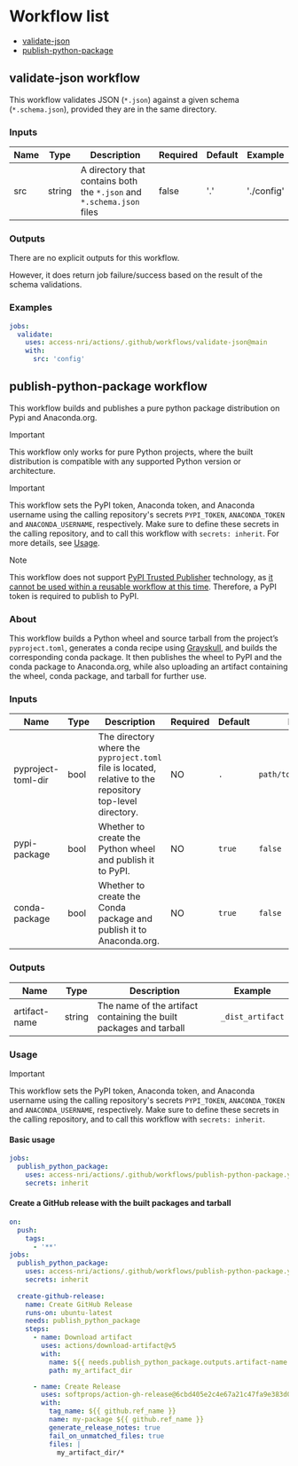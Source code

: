 # Workflow list

- [validate-json](#validate-json-workflow)
- [publish-python-package](#publish-python-package-workflow)

## validate-json workflow

This workflow validates JSON (`*.json`) against a given schema (`*.schema.json`), provided they are in the same directory. 

### Inputs

| Name | Type | Description | Required | Default | Example |
| ---- | ---- | ----------- | -------- | ------- | ------- |
| src | string | A directory that contains both the `*.json` and `*.schema.json` files | false | '.' | './config' |

### Outputs

There are no explicit outputs for this workflow. 

However, it does return job failure/success based on the result of the schema validations. 

### Examples

```yaml
jobs:
  validate:
    uses: access-nri/actions/.github/workflows/validate-json@main
    with:
      src: 'config'
```

## publish-python-package workflow

This workflow builds and publishes a pure python package distribution on Pypi and Anaconda.org.

> [!IMPORTANT]
> This workflow only works for pure Python projects, where the built distribution is compatible with any supported Python version or architecture.

> [!IMPORTANT]
> This workflow sets the PyPI token, Anaconda token, and Anaconda username using the calling repository's secrets `PYPI_TOKEN`, `ANACONDA_TOKEN` and `ANACONDA_USERNAME`, respectively. 
> Make sure to define these secrets in the calling repository, and to call this workflow with `secrets: inherit`. For more details, see [Usage](#usage).

> [!NOTE]
> This workflow does not support [PyPI Trusted Publisher](https://docs.pypi.org/trusted-publishers/) technology, as [it cannot be used within a reusable workflow at this time](https://github.com/pypa/gh-action-pypi-publish?tab=readme-ov-file#trusted-publishing). Therefore, a PyPI token is required to publish to PyPI.

### About
This workflow builds a Python wheel and source tarball from the project’s `pyproject.toml`, generates a conda recipe using [Grayskull](https://github.com/conda/grayskull), and builds the corresponding conda package. It then publishes the wheel to PyPI and the conda package to Anaconda.org, while also uploading an artifact containing the wheel, conda package, and tarball for further use.

### Inputs

| Name | Type | Description | Required | Default | Example |
| ---- | ---- | ----------- | -------- | ------- | ------- |
| pyproject-toml-dir | bool | The directory where the `pyproject.toml` file is located, relative to the repository top-level directory. | NO | `.` | `path/to/pyproject/dir` |
| pypi-package | bool | Whether to create the Python wheel and publish it to PyPI. | NO | `true` | `false` |
| conda-package | bool | Whether to create the Conda package and publish it to Anaconda.org. | NO | `true` | `false` |

### Outputs

| Name | Type | Description | Example |
| --- | --- | --- | --- |
| artifact-name | string | The name of the artifact containing the built packages and tarball | `_dist_artifact` |

### Usage

> [!IMPORTANT]
> This workflow sets the PyPI token, Anaconda token, and Anaconda username using the calling repository's secrets `PYPI_TOKEN`, `ANACONDA_TOKEN` and `ANACONDA_USERNAME`, respectively.
> Make sure to define these secrets in the calling repository, and to call this workflow with `secrets: inherit`.

#### Basic usage
```yaml
jobs:
  publish_python_package:
    uses: access-nri/actions/.github/workflows/publish-python-package.yml@main
    secrets: inherit
```

#### Create a GitHub release with the built packages and tarball
```yaml
on:
  push:
    tags:
      - '**'
jobs:
  publish_python_package:
    uses: access-nri/actions/.github/workflows/publish-python-package.yml@main
    secrets: inherit
  
  create-github-release:
    name: Create GitHub Release
    runs-on: ubuntu-latest
    needs: publish_python_package
    steps:
      - name: Download artifact
        uses: actions/download-artifact@v5
        with:
          name: ${{ needs.publish_python_package.outputs.artifact-name }}
          path: my_artifact_dir

      - name: Create Release
        uses: softprops/action-gh-release@6cbd405e2c4e67a21c47fa9e383d020e4e28b836 #v2.3.3
        with:
          tag_name: ${{ github.ref_name }}
          name: my-package ${{ github.ref_name }}
          generate_release_notes: true
          fail_on_unmatched_files: true
          files: |
            my_artifact_dir/*
```